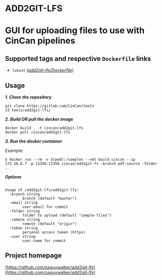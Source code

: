 # ADD2GIT-LFS

# GUI for uploading files to use with CinCan pipelines



## Supported tags and respective `Dockerfile` links

* `latest` ([*add2git-lfs/Dockerfile*](https://gitlab.com/CinCan/tools/tree/master/add2git-lfs))


## Usage

***1. Clone the repository***

```
git clone https://gitlab.com/CinCan/tools
cd tools/add2git-lfs/
```

***2. Build OR pull the docker image*** 

```
docker build . -t cincan/add2git-lfs
docker pull cincan/add2git-lfs
```

***3. Run the docker container***


Example:  


`$ docker run --rm -v $(pwd):/samples --net build_cincan --ip 172.20.0.7 -p 12358:12358 cincan/add2git-fs -branch pdf-source -folder .`  



***Options***
```  

Usage of /add2git-lfs/add2git-lfs:
  -branch string
    	branch (default "master")
  -email string
    	user.email for commit
  -folder string
    	folder to upload (default "sample-files")
  -remote string
    	remote (default "origin")
  -token string
    	personal access token (https)
  -user string
    	user.name for commit
```


## Project homepage

[https://github.com/saguywalker/add2git-lfs](https://github.com/saguywalker/add2git-lfs)
